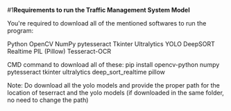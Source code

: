 #1**Requirements to run the Traffic Management System Model**

You're required to download all of the mentioned softwares to run the program:

Python
OpenCV
NumPy
pytesseract
Tkinter
Ultralytics YOLO
DeepSORT Realtime
PIL (Pillow)
Tesseract-OCR

CMD command to download all of these:
pip install opencv-python numpy pytesseract tkinter ultralytics deep_sort_realtime pillow

Note: Do download all the yolo models and provide the proper path for the location of teserract and the yolo models (if downloaded in the same folder, no need to change the path)
